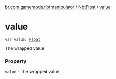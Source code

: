 [br.com.gamemods.nbtmanipulator](../index.md) / [NbtFloat](index.md) / [value](./value.md)

# value

`var value: `[`Float`](https://kotlinlang.org/api/latest/jvm/stdlib/kotlin/-float/index.html)

The wrapped value

### Property

`value` - The wrapped value